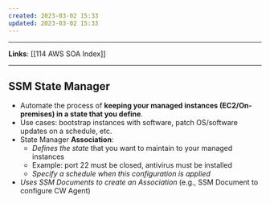 ```yaml
---
created: 2023-03-02 15:33
updated: 2023-03-02 15:33
---
```

---
**Links**: [[114 AWS SOA Index]]

---
## SSM State Manager
- Automate the process of **keeping your managed instances (EC2/On-premises) in a state that you define**.
- Use cases: bootstrap instances with software, patch OS/software updates on a schedule, etc.
- State Manager **Association**:
	- *Defines the state* that you want to maintain to your managed instances
	- Example: port 22 must be closed, antivirus must be installed
	- *Specify a schedule when this configuration is applied*
- *Uses SSM Documents to create an Association* (e.g., SSM Document to configure CW Agent)